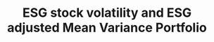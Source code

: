 ---
title: "ESG stock volatility and ESG adjusted Mean Variance Portfolio"
excerpt: "
<br/><img src='/images/dda4210_handwriting.png'> "
collection: projects
---
